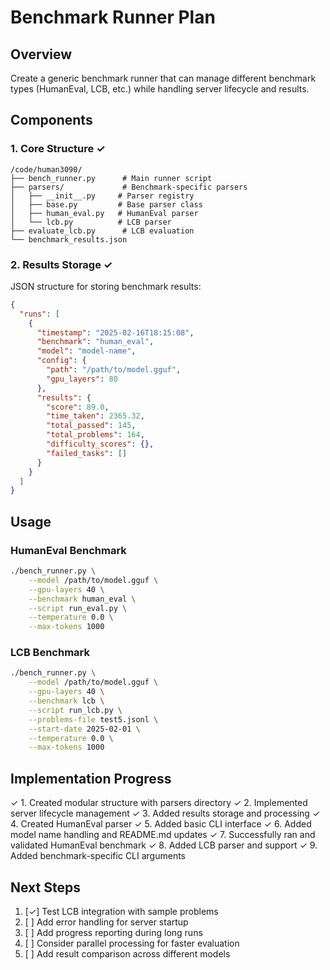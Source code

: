 # Benchmark Runner Plan

## Overview
Create a generic benchmark runner that can manage different benchmark types (HumanEval, LCB, etc.) while handling server lifecycle and results.

## Components

### 1. Core Structure ✓
```
/code/human3090/
├── bench_runner.py      # Main runner script
├── parsers/             # Benchmark-specific parsers
│   ├── __init__.py     # Parser registry
│   ├── base.py         # Base parser class
│   ├── human_eval.py   # HumanEval parser
│   └── lcb.py          # LCB parser
├── evaluate_lcb.py      # LCB evaluation
└── benchmark_results.json
```

### 2. Results Storage ✓
JSON structure for storing benchmark results:
```json
{
  "runs": [
    {
      "timestamp": "2025-02-16T18:15:08",
      "benchmark": "human_eval",
      "model": "model-name",
      "config": {
        "path": "/path/to/model.gguf",
        "gpu_layers": 80
      },
      "results": {
        "score": 89.0,
        "time_taken": 2365.32,
        "total_passed": 145,
        "total_problems": 164,
        "difficulty_scores": {},
        "failed_tasks": []
      }
    }
  ]
}
```

## Usage

### HumanEval Benchmark
```bash
./bench_runner.py \
    --model /path/to/model.gguf \
    --gpu-layers 40 \
    --benchmark human_eval \
    --script run_eval.py \
    --temperature 0.0 \
    --max-tokens 1000
```

### LCB Benchmark
```bash
./bench_runner.py \
    --model /path/to/model.gguf \
    --gpu-layers 40 \
    --benchmark lcb \
    --script run_lcb.py \
    --problems-file test5.jsonl \
    --start-date 2025-02-01 \
    --temperature 0.0 \
    --max-tokens 1000
```

## Implementation Progress

✓ 1. Created modular structure with parsers directory
✓ 2. Implemented server lifecycle management
✓ 3. Added results storage and processing
✓ 4. Created HumanEval parser
✓ 5. Added basic CLI interface
✓ 6. Added model name handling and README.md updates
✓ 7. Successfully ran and validated HumanEval benchmark
✓ 8. Added LCB parser and support
✓ 9. Added benchmark-specific CLI arguments

## Next Steps

1. [✓] Test LCB integration with sample problems
2. [ ] Add error handling for server startup
3. [ ] Add progress reporting during long runs
4. [ ] Consider parallel processing for faster evaluation
5. [ ] Add result comparison across different models
